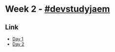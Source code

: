 # Week 2 - [#devstudyjaem](https://twitter.com/search?q=%23devstudyjaem)

## Link

* [Day 1](day1)
* [Day 2](day2)
